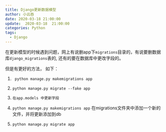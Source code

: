 ```yaml
---
title: Django更新数据模型
author: 小云吞
date: 2020-03-18 21:00:00
update:  2020-03-18  21:00:00
categories: Python
tags: 
  - Django
---
```


在更新模型的时候遇到问题，网上有说删app下`migrations`目录的，有说要删数据库`django_migrations`表的, 还有的要在数据库中更改字段的。

但是有更好的方法， 如下：

1. ` python manage.py makemigrations app`

2. `python manage.py migrate --fake app`

3. `在app.models 中更新字段`

4. `python manage.py makemigrations app` 在migrations文件夹中添加一个新的文件，并将更新添加到db

5. `python manage.py migrate app`
